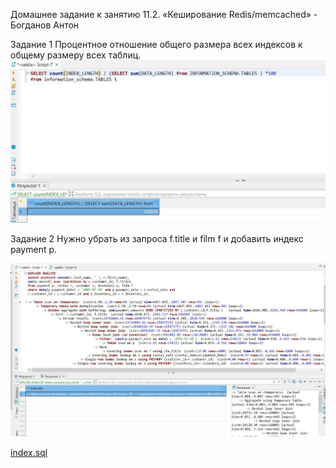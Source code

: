 Домашнее задание к занятию 11.2. «Кеширование Redis/memcached» - Богданов Антон

Задание 1
Процентное отношение общего размера всех индексов к общему размеру всех таблиц.
![slave](https://github.com/felimonist/12.5/blob/main/img/1.JPG)

Задание 2
Нужно убрать из запроса f.title и film f и добавить индекс payment p.

![slave](https://github.com/felimonist/12.5/blob/main/img/2.JPG)

[index.sql](https://github.com/felimonist/12.5/blob/main//files/index.sql)


